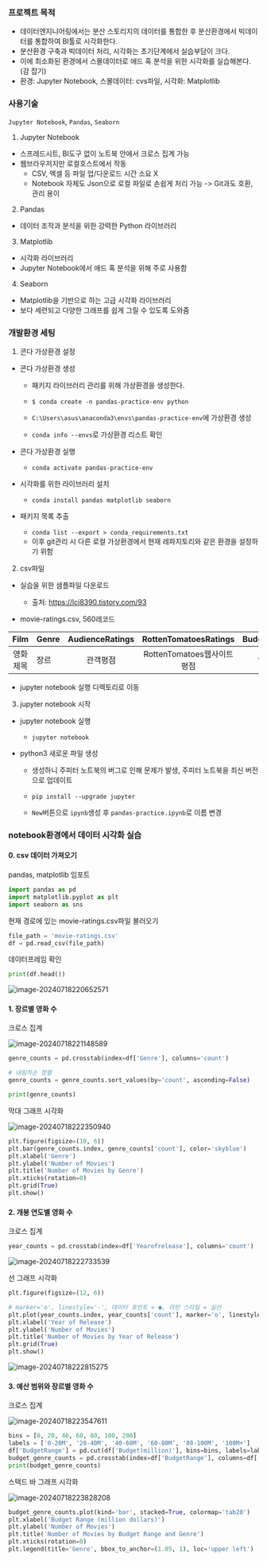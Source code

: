 ### 프로젝트 목적
- 데이터엔지니어링에서는 분산 스토리지의 데이터를 통합한 후 분산환경에서 빅데이터를 통합하여 BI툴로 시각화한다.
- 분산환경 구축과 빅데이터 처리, 시각화는 초기단계에서 실습부담이 크다.
- 이에 최소화된 환경에서 스몰데이터로 애드 혹 분석을 위한 시각화를 실습해본다. (감 잡기)
- 환경: Jupyter Notebook, 스몰데이터: cvs파일, 시각화: Matplotlib



### 사용기술

`Jupyter Notebook`, `Pandas`, `Seaborn`



1. Jupyter Notebook
- 스프레드시트, BI도구 없이 노트북 안에서 크로스 집계 가능
- 웹브라우저지만 로컬호스트에서 작동
  - CSV, 엑셀 등 파일 업/다운로드 시간 소요 X
  - Notebook 자체도 Json으로 로컬 파일로 손쉽게 처리 가능 -> Git과도 호환, 관리 용이

2. Pandas
- 데이터 조작과 분석을 위한 강력한 Python 라이브러리

3. Matplotlib
- 시각화 라이브러리
- Jupyter Notebook에서 애드 혹 분석을 위해 주로 사용함

4. Seaborn
- Matplotlib을 기반으로 하는 고급 시각화 라이브러리
- 보다 세련되고 다양한 그래프를 쉽게 그릴 수 있도록 도와줌


### 개발환경 세팅

1. 콘다 가상환경 설정

- 콘다 가상환경 생성

  - 패키지 라이브러리 관리를 위해 가상환경을 생성한다.

  - `$ conda create -n pandas-practice-env python`

  - `C:\Users\asus\anaconda3\envs\pandas-practice-env`에 가상환경 생성

  - `conda info --envs`로 가상환경 리스트 확인


- 콘다 가상환경 실행
  - `conda activate pandas-practice-env`


- 시각화를 위한 라이브러리 설치
  - `conda install pandas matplotlib seaborn`



- 패키지 목록 추출
  - `conda list --export > conda_requirements.txt`
  - 이후 git관리 시 다른 로컬 가상환경에서 현재 레파지토리와 같은 환경을 설정하기 위함

2. csv파일
- 실습을 위한 샘플파일 다운로드
  - 출처: https://lcj8390.tistory.com/93

- movie-ratings.csv, 560레코드

|   Film   | Genre | AudienceRatings |    RottenTomatoesRatings    | Budget(million) | Yearofrelease |
| :------: | ----- | :-------------: | :-------------------------: | :-------------: | :-----------: |
| 영화제목 | 장르  |    관객평점     | RottenTomatoes웹사이트 평점 |    영화예산     |   개봉연도    |


- jupyter notebook 실행 디렉토리로 이동


3. jupyter notebook 시작

- jupyter notebook 실행

  - `jupyter notebook`



- python3 새로운 파일 생성

  - 생성하니 주피터 노트북의 버그로 인해 문제가 발생, 주피터 노트북을 최신 버전으로 업데이트

  - `pip install --upgrade jupyter`

  - `New`버튼으로 `ipynb`생성 후 `pandas-practice.ipynb`로 이름 변경



### notebook환경에서 데이터 시각화 실습
#### 0. csv 데이터 가져오기

pandas, matplotlib 임포트
```python
import pandas as pd
import matplotlib.pyplot as plt
import seaborn as sns
```

현재 경로에 있는 movie-ratings.csv파일 불러오기
```python
file_path = 'movie-ratings.csv'
df = pd.read_csv(file_path)
```

데이터프레임 확인
```python
print(df.head())
```

![image-20240718220652571](img/image-20240718220652571.png)



#### 1. 장르별 영화 수

크로스 집계

![image-20240718221148589](img/image-20240718221148589.png)

```python
genre_counts = pd.crosstab(index=df['Genre'], columns='count')

# 내림차순 정렬
genre_counts = genre_counts.sort_values(by='count', ascending=False)

print(genre_counts)
```



막대 그래프 시각화

![image-20240718222350940](img/image-20240718222350940.png)

```python
plt.figure(figsize=(10, 6))
plt.bar(genre_counts.index, genre_counts['count'], color='skyblue')
plt.xlabel('Genre')
plt.ylabel('Number of Movies')
plt.title('Number of Movies by Genre')
plt.xticks(rotation=0)
plt.grid(True)
plt.show()
```



#### 2. 개봉 연도별 영화 수 

크로스 집계

```python
year_counts = pd.crosstab(index=df['Yearofrelease'], columns='count')
```

![image-20240718222733539](img/image-20240718222733539.png)



선 그래프 시각화

```python
plt.figure(figsize=(12, 6))

# marker='o', linestyle='-', 데이터 포인트 = ●, 라인 스타일 = 실선
plt.plot(year_counts.index, year_counts['count'], marker='o', linestyle='-', color='green')
plt.xlabel('Year of Release')
plt.ylabel('Number of Movies')
plt.title('Number of Movies by Year of Release')
plt.grid(True)
plt.show()
```

![image-20240718222815275](img/image-20240718222815275.png)



#### 3. 예산 범위와 장르별 영화 수

크로스 집계

![image-20240718223547611](img/image-20240718223547611.png)

```python
bins = [0, 20, 40, 60, 80, 100, 200]
labels = ['0-20M', '20-40M', '40-60M', '60-80M', '80-100M', '100M+']
df['BudgetRange'] = pd.cut(df['Budget(million)'], bins=bins, labels=labels)
budget_genre_counts = pd.crosstab(index=df['BudgetRange'], columns=df['Genre'])
print(budget_genre_counts)
```



스택드 바 그래프 시각화

![image-20240718223828208](img/image-20240718223828208.png)

```python
budget_genre_counts.plot(kind='bar', stacked=True, colormap='tab20')
plt.xlabel('Budget Range (million dollars)')
plt.ylabel('Number of Movies')
plt.title('Number of Movies by Budget Range and Genre')
plt.xticks(rotation=0)
plt.legend(title='Genre', bbox_to_anchor=(1.05, 1), loc='upper left')
```
